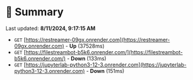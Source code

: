 # 📖 Summary
Last updated: **8/11/2024, 9:17:15 AM**

- `GET` [https://restreamer-09gx.onrender.com](https://restreamer-09gx.onrender.com) - **Up** (37528ms)
- `GET` [https://filestreambot-b5k6.onrender.com/](https://filestreambot-b5k6.onrender.com/) - **Down** (133ms)
- `GET` [https://jupyterlab-python3-12-3.onrender.com](https://jupyterlab-python3-12-3.onrender.com) - **Down** (151ms)
